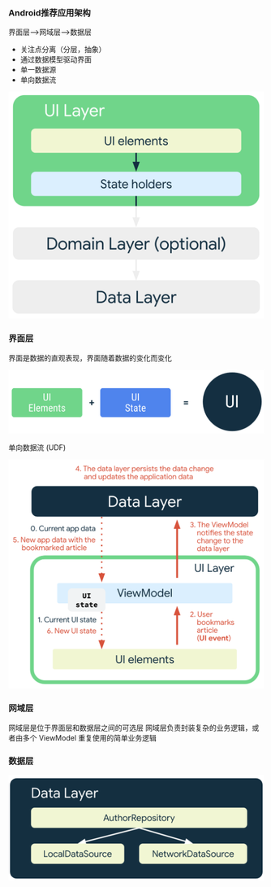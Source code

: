 
### Android推荐应用架构

界面层-->网域层-->数据层

- 关注点分离（分层，抽象）
- 通过数据模型驱动界面
- 单一数据源
- 单向数据流

![](images/2023-03-17-11-25-40.png)


### 界面层

界面是数据的直观表现，界面随着数据的变化而变化

![](images/2023-03-17-13-04-30.png)


单向数据流 (UDF)

![](images/2023-03-17-13-09-27.png)

### 网域层
网域层是位于界面层和数据层之间的可选层
网域层负责封装复杂的业务逻辑，或者由多个 ViewModel 重复使用的简单业务逻辑


### 数据层

![](images/2023-03-17-13-26-02.png)